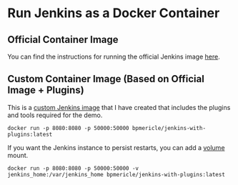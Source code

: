 # Run Jenkins as a Docker Container

## Official Container Image
You can find the instructions for running the official Jenkins image [here](https://github.com/jenkinsci/docker/blob/master/README.md).

## Custom Container Image (Based on Official Image + Plugins)
This is a [custom Jenkins image](src/docker/jenkins/Dockerfile) that I have created that includes the plugins and tools required for the demo.

    docker run -p 8080:8080 -p 50000:50000 bpmericle/jenkins-with-plugins:latest

If you want the Jenkins instance to persist restarts, you can add a [volume](https://docs.docker.com/storage/volumes/) mount.

    docker run -p 8080:8080 -p 50000:50000 -v jenkins_home:/var/jenkins_home bpmericle/jenkins-with-plugins:latest
